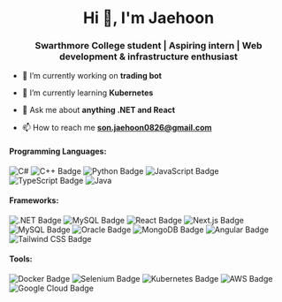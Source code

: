 <h1 align="center">Hi 👋, I'm Jaehoon</h1>
<h3 align="center">Swarthmore College student | Aspiring intern | Web development & infrastructure enthusiast</h3>

- 🔭 I’m currently working on **trading bot**

- 🌱 I’m currently learning **Kubernetes**

- 💬 Ask me about **anything .NET and React**

- 📫 How to reach me **son.jaehoon0826@gmail.com**

#### Programming Languages:
![C#](https://img.shields.io/badge/c%23-%23239120.svg?style=for-the-badge&logo=csharp&logoColor=white&style=flat-square) ![C++ Badge](https://img.shields.io/badge/C%2B%2B-00599C?logo=cplusplus&logoColor=fff&style=flat-square) ![Python Badge](https://img.shields.io/badge/Python-3776AB?logo=python&logoColor=fff&style=flat-square) ![JavaScript Badge](https://img.shields.io/badge/JavaScript-F7DF1E?logo=javascript&logoColor=000&style=flat-square) ![TypeScript Badge](https://img.shields.io/badge/TypeScript-3178C6?logo=typescript&logoColor=fff&style=flat-square) ![Java](https://img.shields.io/badge/Java-ED8B00?style=for-the-badge&logo=openjdk&logoColor=white&style=flat-square)
#### Frameworks:
![.NET Badge](https://img.shields.io/badge/.NET-512BD4?logo=dotnet&logoColor=fff&style=flat-square) ![MySQL Badge](https://img.shields.io/badge/MySQL-4479A1?logo=mysql&logoColor=fff&style=flat-square) ![React Badge](https://img.shields.io/badge/React-61DAFB?logo=react&logoColor=000&style=flat-square) ![Next.js Badge](https://img.shields.io/badge/Next.js-000?logo=nextdotjs&logoColor=fff&style=flat-square) ![MySQL Badge](https://img.shields.io/badge/MySQL-4479A1?logo=mysql&logoColor=fff&style=flat-square) ![Oracle Badge](https://img.shields.io/badge/Oracle-F80000?logo=oracle&logoColor=fff&style=flat-square) ![MongoDB Badge](https://img.shields.io/badge/MongoDB-47A248?logo=mongodb&logoColor=fff&style=flat-square) ![Angular Badge](https://img.shields.io/badge/Angular-0F0F11?logo=angular&logoColor=fff&style=flat-square) ![Tailwind CSS Badge](https://img.shields.io/badge/Tailwind%20CSS-06B6D4?logo=tailwindcss&logoColor=fff&style=flat-square)

#### Tools:
![Docker Badge](https://img.shields.io/badge/Docker-2496ED?logo=docker&logoColor=fff&style=flat-square) ![Selenium Badge](https://img.shields.io/badge/Selenium-43B02A?logo=selenium&logoColor=fff&style=flat-square) ![Kubernetes Badge](https://img.shields.io/badge/Kubernetes-326CE5?logo=kubernetes&logoColor=fff&style=flat-square) ![AWS Badge](https://img.shields.io/badge/Amazon%20Web%20Services-232F3E?logo=amazonwebservices&logoColor=fff&style=flat-square) ![Google Cloud Badge](https://img.shields.io/badge/Google%20Cloud-4285F4?logo=googlecloud&logoColor=fff&style=flat-square)
